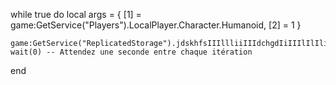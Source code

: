 while true do
    local args = {
        [1] = game:GetService("Players").LocalPlayer.Character.Humanoid,
        [2] = 1
    }

    game:GetService("ReplicatedStorage").jdskhfsIIIllliiIIIdchgdIiIIIlIlIli:FireServer(unpack(args))
    wait(0) -- Attendez une seconde entre chaque itération
end
